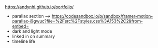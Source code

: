 https://andynhi.github.io/portfolio/

- parallax section
--> https://codesandbox.io/p/sandbox/framer-motion-parallax-i9gwuc?file=%2Fsrc%2Fstyles.css%3A153%2C2&from-embed=
- dark and light mode 
- linked in on summary 
- timeline life 
